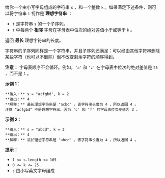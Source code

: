 给你一个由小写字母组成的字符串 `s` ，和一个整数 `k` 。如果满足下述条件，则可以将字符串 `t` 视作是 **理想字符串** ：

  * `t` 是字符串 `s` 的一个子序列。
  * `t` 中每两个 **相邻** 字母在字母表中位次的绝对差值小于或等于 `k` 。

返回 **最长** 理想字符串的长度。

字符串的子序列同样是一个字符串，并且子序列还满足：可以经由其他字符串删除某些字符（也可以不删除）但不改变剩余字符的顺序得到。

**注意：** 字母表顺序不会循环。例如，`'a'` 和 `'z'` 在字母表中位次的绝对差值是 `25` ，而不是 `1` 。



**示例 1：**

    
    
    **输入：** s = "acfgbd", k = 2
    **输出：** 4
    **解释：** 最长理想字符串是 "acbd" 。该字符串长度为 4 ，所以返回 4 。
    注意 "acfgbd" 不是理想字符串，因为 'c' 和 'f' 的字母表位次差值为 3 。

**示例 2：**

    
    
    **输入：** s = "abcd", k = 3
    **输出：** 4
    **解释：** 最长理想字符串是 "abcd" ，该字符串长度为 4 ，所以返回 4 。
    



**提示：**

  * `1 <= s.length <= 105`
  * `0 <= k <= 25`
  * `s` 由小写英文字母组成

